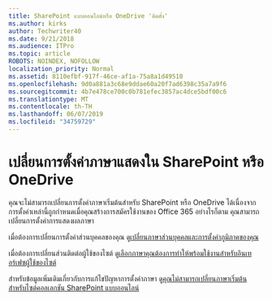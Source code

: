 ```yaml
---
title: SharePoint แบบออนไลน์หรือ OneDrive 'ติดตั้ง'
ms.author: kirks
author: Techwriter40
ms.date: 9/21/2018
ms.audience: ITPro
ms.topic: article
ROBOTS: NOINDEX, NOFOLLOW
localization_priority: Normal
ms.assetid: 8110efbf-917f-46ce-af1a-75a8a1d49510
ms.openlocfilehash: 9d0a881a3c68e9ddae60a20f7ad6398c35a7a9f6
ms.sourcegitcommit: 4b7e478ce700c0b781efec3857ac4dce5bdf00c6
ms.translationtype: MT
ms.contentlocale: th-TH
ms.lasthandoff: 06/07/2019
ms.locfileid: "34759729"
---
```

# <a name="change-display-language-settings-in-sharepoint-or-onedrive"></a>เปลี่ยนการตั้งค่าภาษาแสดงใน SharePoint หรือ OneDrive 

คุณจะไม่สามารถเปลี่ยนการตั้งค่าภาษาเริ่มต้นสำหรับ SharePoint หรือ OneDrive ได้เนื่องจากการตั้งค่าเหล่านี้ถูกกำหนดเมื่อคุณสร้างการสมัครใช้งานของ Office 365 อย่างไรก็ตาม คุณสามารถ เปลี่ยนการตั้งค่าการแสดงผลภาษา

เมื่อต้องการเปลี่ยนการตั้งค่าส่วนบุคคลของคุณ ดู[เปลี่ยนภาษาส่วนบุคคลและการตั้งค่าภูมิภาคของคุณ](https://support.office.com/article/Change-your-personal-language-and-region-settings-caa1fccc-bcdb-42f3-9e5b-45957647ffd7)

เมื่อต้องการเปลี่ยนส่วนติดต่อผู้ใช้ของไซต์ ดู[เลือกภาษาคุณต้องการทำให้พร้อมใช้งานสำหรับอินเทอร์เฟซผู้ใช้ของไซต์](https://support.office.com/article/choose-the-languages-you-want-to-make-available-for-a-site-s-user-interface-16d3a83c-05ab-4b50-8fbb-ff576a3351e8)

สำหรับข้อมูลเพิ่มเติมเกี่ยวกับการแก้ไขปัญหาการตั้งค่าภาษา ดู[คุณไม่สามารถเปลี่ยนภาษาเริ่มต้นสำหรับไซต์คอลเลกชัน SharePoint แบบออนไลน์](https://support.office.com/article/you-can-t-change-the-default-language-for-a-sharepoint-online-site-collection-40dda07e-6b41-49e9-9828-8805dcb92964)

